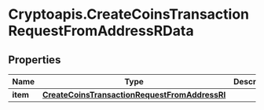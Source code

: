 # Cryptoapis.CreateCoinsTransactionRequestFromAddressRData

## Properties

Name | Type | Description | Notes
------------ | ------------- | ------------- | -------------
**item** | [**CreateCoinsTransactionRequestFromAddressRI**](CreateCoinsTransactionRequestFromAddressRI.md) |  | 



